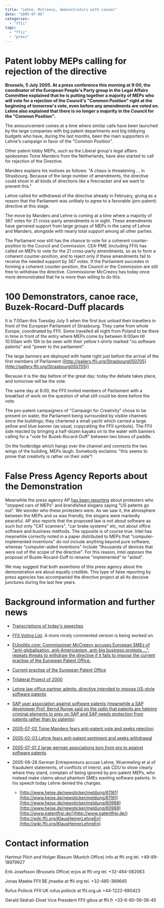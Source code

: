 ```yaml
---
title: "Lehne, McCreevy, demonstrators with canoes"
date: "2005-07-05"
categories: 
  - "ffii"
tags: 
  - "ffii"
  - "press"
---
```


# Patent lobby MEPs calling for rejection of the directive

**Brussels, 5 July 2005. At a press conference this morning at 9:00, the coordinator of the European People's Party group in the Legal Affairs Committee explained that he is putting together a majority of MEPs who will vote for a rejection of the Council's "Common Position" right at the beginning of tomorrow's vote, even before any amendments are voted on. Lehne also explained that there is no longer a majority in the Council for the "Common Position".**

The announcement comes at a time where similar calls have been launched by the large companies with big patent departments and big lobbying budgets who have, during the last months, been the main supporters in Lehne's campaign in favor of the "Common Position".

Other patent lobby MEPs, such as the Liberal group's legal affairs spokesman Toine Manders from the Netherlands, have also started to call for rejection of the Directive.

Manders explains his motives as follows: "A chaos is threatening ... in Strasbourg. Because of the large number of amendments, the directive could shoot in all kinds of directions like a firecracker and we want to prevent this."

Lehne called for withdrawal of the directive already in February, giving as a reason that the Parliament was unlikely to agree to a favorable (pro-patent) directive at this stage.

The move by Manders and Lehne is coming at a time where a majority of 367 votes for 21 cross-party amendments is in sight. These amendments have garnered support from large groups of MEPs in the camp of Lehne and Manders, alongside with nearly total support among all other parties.

The Parliament now still has the chance to vote for a coherent counter-position to the Council and Commission. CEA-PME (including FFII) has called on MEPs to vote for the 21 cross-party amendments, so as to form a coherent counter-position, and to reject only if these amendments fail to receive the needed support by 367 votes. If the Parliament succedes in forming a coherent counter-position, the Council or the Commission are still free to withdraw the directive. Commissioner McCreevy has today once more demonstrated that he is more than willing to do this.

# 100 Demonstrators, canoe race, Buzek-Rocard-Duff placards

It is 7:00am this Tuesday July 5 when the first bus unload their travellers in front of the European Parliament of Strasbourg. They came from whole Europe, coordinated by FFII. Some travelled all night from Poland to be there in time in front of the entry where MEPs come by between 8:00am till 10:00am with 10h to be seen with their yellow t-shirts marked "no software patents" and "power to the parliament".

The large banners are deployed with haste right just before the arrival of the first members of Parliament ([http://gallery.ffii.org/Strasbourg050705](http://gallery.ffii.org/Strasbourg050705))

Because it is the day before of the great day: today the debate takes place, and tomorrow will be the vote.

The same day at 8:00, the FFII invited members of Parliament with a breakfast of work on the question of what still could be done before the vote.

The pro-patent campaigners of "Campaign for Creativity" chose to be present on water, the Parliament being surrounded by visible channels since the buildings; they chartered a small yacht which carried a large yellow and blue banner (as usual, copycatting the FFII symbols). The FFII side reacted by bringing a half-dozen kayaks on to the water with banners calling for a "vote for Buzek-Rocard-Duff" between two blows of paddle.

On the footbridge which hangs over the channel and connects the two wings of the building, MEPs laugh. Somebody exclaims: "this seems to prove that creativity is rather on their side"!

# False Press Agency Reports about the Demonstration

Meanwhile the press agency AP [has been reporting](http://www.businessweek.com/ap/financialnews/D8B569SO0.htm?campaign_id=apn_home_down) about protesters who "stopped cars of MEPs" and brandished slogans saying "US patents go out". We wonder who these protesters were. As we saw it, the atmosphere between the MEPs and us was friendly, the slogans were markedly peaceful. AP also reports that the proposed law is not about software as such but only "CAT scanners", "car brake systems" etc, not about office software and business methods. The opposite is of course true. Intel has meanwhile correctly noted in a paper distributed to MEPs that "computer-implemented inventions" do _not_ include anything beyond pure software, whereas "computer-aided inventions" include "thousands of devices that were out of the scope of the directive". For this reason, Intel _opposes_ the proposal of Buzek-Rocard-Duff to rename "implemented" to "aided".

We may suggest that both assertions of this press agency about the demonstration are about equally credible. This type of false reporting by press agencies has accompanied the directive project at all its decisive junctures during the last few years.

# Background information and further news

- [Transcriptions of today's speeches](http://wiki.ffii.org/ParlTranscript050704En)
    
- [FFII Voting List](http://wiki.ffii.org/PlenVotingList0507En). A more nicely commented version is being worked on.
    
- [EUpolitix.com: Commissioner McCreevy accuses European SMEs of "anti-globalisation, anti-Americanism, anti-big business protests ...", repeats threats to withdraw the directive if it fails to impose the current practise of the European Patent Office.](http://www.eupolitix.com/EN/News/200507/5d049d10-690a-4977-b116-4295c1a42937.htm)
    
- [Current practise of the European Patent Office](http://swpat.ffii.org/patents/)
    
- [Trilateral Project of 2000](http://swpat.ffii.org/players/useujp/)
    
- [Lehne law office partner admits: directive intended to impose US-style software patents](http://wiki.ffii.org/Stoat050704En)
    
- [SAP user association against software patents (meanwhile a SAP developper Prof. Bernd Runge said on the radio that patents are helping criminal elements to prey on SAP and SAP needs protection from patents rather than by patents)](http://wiki.ffii.org/Sapinfo050705En)
    
- [2005-07-02 Toine Manders fears anti-patent vote and seeks rejection](http://wiki.ffii.org/Manders050702En)
    
- [2005-02-03 Lehne fears anti-patent sentiment and seeks withdrawal](http://www.epp-ed.org/Press/showpr.asp?PRControlDocTypeID=1&PRControlID=3295&PRContentID=6225LG=en)
    
- [2005-07-01 2 large german associations turn from pro to against software patents](http://www.heise.de/newsticker/meldung/61326)
    
- 2005-06-28 German Entrepreneurs accuse Lehne, Wuermeling et al of fraudulent statements, of conflicts of interst, ask CDU to show clearly where they stand, complain of being ignored by pro-patent MEPs, who instead make claims about phantom SMEs wanting software patents. In his speech today Lehne denied the charges.
    - [http://www.heise.de/newsticker/meldung/61161](http://www.heise.de/newsticker/meldung/61161) [http://www.heise.de/newsticker/meldung/60988](http://www.heise.de/newsticker/meldung/60988) [http://www.patentfrei.de/](http://www.patentfrei.de/) [http://wiki.ffii.org/KlausHeinerLehneEn](http://wiki.ffii.org/KlausHeinerLehneEn)
        

# Contact information

Hartmut Pilch and Holger Blasum (Munich Office) info at ffii org tel. +49-89-18979927

Erik Josefsson (Brussels Office) erjos at ffii org tel. +32-484-082063

Jonas Maebe FFII BE jmaebe at ffii org tel. +32-485-369645

Rufus Pollock FFII UK rufus.pollock at ffii.org.uk +44-1223-690423

Gérald Sédrati-Dinet Vice President FFII gibus at ffii.fr +33-6-60-56-36-45
